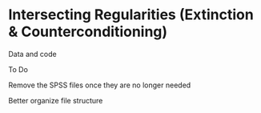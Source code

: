 # Intersecting Regularities (Extinction & Counterconditioning)

Data and code 

To Do 

Remove the SPSS files once they are no longer needed 

Better organize file structure 

